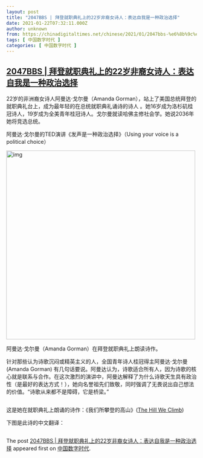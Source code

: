```yaml
---
layout: post
title: "2047BBS | 拜登就职典礼上的22岁非裔女诗人：表达自我是一种政治选择"
date: 2021-01-22T07:32:11.000Z
author: unknown
from: https://chinadigitaltimes.net/chinese/2021/01/2047bbs-%e6%8b%9c%e7%99%bb%e5%b0%b1%e8%81%8c%e5%85%b8%e7%a4%bc%e4%b8%8a%e7%9a%8422%e5%b2%81%e9%9d%9e%e8%a3%94%e5%a5%b3%e8%af%97%e4%ba%ba%ef%bc%9a%e8%a1%a8%e8%be%be%e8%87%aa%e6%88%91%e6%98%af/
tags: [ 中国数字时代 ]
categories: [ 中国数字时代 ]
---
```

<!--1611300731000-->
[2047BBS | 拜登就职典礼上的22岁非裔女诗人：表达自我是一种政治选择](https://chinadigitaltimes.net/chinese/2021/01/2047bbs-%e6%8b%9c%e7%99%bb%e5%b0%b1%e8%81%8c%e5%85%b8%e7%a4%bc%e4%b8%8a%e7%9a%8422%e5%b2%81%e9%9d%9e%e8%a3%94%e5%a5%b3%e8%af%97%e4%ba%ba%ef%bc%9a%e8%a1%a8%e8%be%be%e8%87%aa%e6%88%91%e6%98%af/)
------

<div>
<p>22岁的非洲裔女诗人阿曼达·戈尔曼（Amanda Gorman），站上了美国总统拜登的就职典礼台上，成为最年轻的在总统就职典礼诵诗的诗人 。她16岁成为洛杉矶桂冠诗人，19岁成为全美青年桂冠诗人。戈尔曼就读哈佛主修社会学。她说2036年她将竞选总统。</p><p>阿曼达·戈尔曼的TED演讲《发声是一种政治选择》（Using your voice is a political choice）</p><div style="width: 510px" class="wp-caption aligncenter"><img src="https://www.youtube.com/watch?v=zaZBgqfEa1E" alt="img" width="500" class="aligncenter" /><p class="wp-caption-text">阿曼达·戈尔曼（Amanda Gorman）在拜登就职典礼上朗读诗作。</p></div><p>针对那些认为诗歌沉闷或精英主义的人，全国青年诗人桂冠得主阿曼达·戈尔曼 (Amanda Gorman) 有几句话要说。阿曼达认为，诗歌适合所有人，因为诗歌的核心就是联系与合作。在这次激烈的演讲中，阿曼达解释了为什么诗歌天生具有政治性（是最好的表达方式！），她向名誉祖先们致敬，同时强调了无畏说出自己想法的价值。“诗歌从来都不是障碍，它是桥梁。”</p><p><img src="https://chinadigitaltimes.net/chinese/files/2021/01/image.jpg" alt="" /></p><p>这是她在就职典礼上朗诵的诗作：《我们所攀登的高山》(<a href="https://thehill.com/homenews/news/535052-read-transcript-of-amanda-gormans-inaugural-poem">The Hill We Climb</a>)</p><p>下图是此诗的中文翻译：</p><p><img src="https://chinadigitaltimes.net/chinese/files/2021/01/92d8b6b54382a6b7b3ae9.png" alt="" /></p><p>The post <a rel="nofollow" href="https://chinadigitaltimes.net/chinese/2021/01/2047bbs-%e6%8b%9c%e7%99%bb%e5%b0%b1%e8%81%8c%e5%85%b8%e7%a4%bc%e4%b8%8a%e7%9a%8422%e5%b2%81%e9%9d%9e%e8%a3%94%e5%a5%b3%e8%af%97%e4%ba%ba%ef%bc%9a%e8%a1%a8%e8%be%be%e8%87%aa%e6%88%91%e6%98%af/">2047BBS | 拜登就职典礼上的22岁非裔女诗人：表达自我是一种政治选择</a> appeared first on <a rel="nofollow" href="https://chinadigitaltimes.net/chinese">中国数字时代</a>.</p>
</div>
